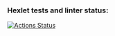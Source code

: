 ### Hexlet tests and linter status:
[![Actions Status](https://github.com/FirefullHawk/java-project-61/workflows/hexlet-check/badge.svg)](https://github.com/FirefullHawk/java-project-61/actions)